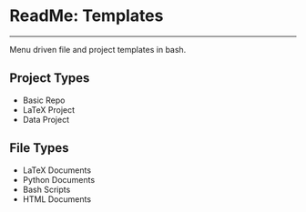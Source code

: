 # ReadMe: Templates

***


Menu driven file and project templates in bash.


## Project Types

* Basic Repo
* LaTeX Project
* Data Project

## File Types

* LaTeX Documents
* Python Documents
* Bash Scripts
* HTML Documents

